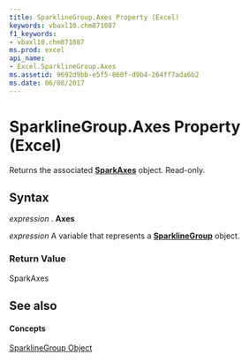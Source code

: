 ```yaml
---
title: SparklineGroup.Axes Property (Excel)
keywords: vbaxl10.chm871087
f1_keywords:
- vbaxl10.chm871087
ms.prod: excel
api_name:
- Excel.SparklineGroup.Axes
ms.assetid: 9692d9bb-e5f5-860f-d9b4-264ff7ada6b2
ms.date: 06/08/2017
---
```



# SparklineGroup.Axes Property (Excel)

Returns the associated  **[SparkAxes](Excel.SparkAxes.md)** object. Read-only.


## Syntax

 _expression_ . **Axes**

 _expression_ A variable that represents a **[SparklineGroup](Excel.SparklineGroup.md)** object.


### Return Value

SparkAxes


## See also


#### Concepts


[SparklineGroup Object](Excel.SparklineGroup.md)

